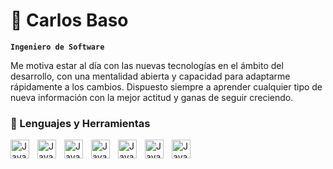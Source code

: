 # 🚀 Carlos Baso

**`Ingeniero de Software`**

Me motiva estar al día con las nuevas tecnologías en el ámbito del desarrollo, con una mentalidad abierta y capacidad para adaptarme rápidamente a los cambios. Dispuesto siempre a aprender cualquier tipo de nueva información con la mejor actitud y ganas de seguir creciendo.

### 🧰 Lenguajes y Herramientas


<img align="left"
        alt="Java"
        width="30px"
        style="padding-right:10px;" src="https://cdn.jsdelivr.net/gh/devicons/devicon@latest/icons/nextjs/nextjs-original.svg" />
          

<img
        align="left"
        alt="Java"
        width="30px"
        style="padding-right:10px;"
        src="https://cdn.jsdelivr.net/gh/devicons/devicon/icons/linux/linux-original.svg"
      />
<img
        align="left"
        alt="Java"
        width="30px"
        style="padding-right:10px;"
        src="https://cdn.jsdelivr.net/gh/devicons/devicon/icons/html5/html5-plain.svg"
      />
<img
        align="left"
        alt="Java"
        width="30px"
        style="padding-right:10px;"
        src="https://cdn.jsdelivr.net/gh/devicons/devicon/icons/css3/css3-plain.svg"
      />
<img
        align="left"
        alt="Java"
        width="30px"
        style="padding-right:10px;"
        src="https://cdn.jsdelivr.net/gh/devicons/devicon/icons/javascript/javascript-plain.svg"
      />
<img
        align="left"
        alt="Java"
        width="30px"
        style="padding-right:10px;"
        src="https://cdn.jsdelivr.net/gh/devicons/devicon/icons/react/react-original.svg"
      />
<img
        align="left"
        alt="Java"
        width="30px"
        style="padding-right:10px;"
        src="https://cdn.jsdelivr.net/gh/devicons/devicon/icons/nodejs/nodejs-original.svg"
      />

    
 
